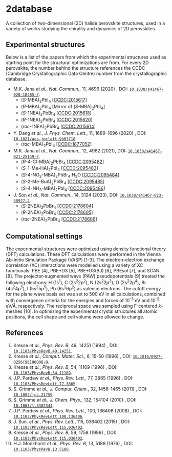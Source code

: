 # 2database

A collection of two-dimensional (2D) halide perovskite structures, used in a variety of works studying the chirality and dynamics of 2D perovskites.

## Experimental structures

Below is a list of the papers from which the experimental structures used as starting point for the structural optimizations are from. For every 2D perovskite, the number behind the structure references the CCDC (Cambridge Crystallographic Data Centre) number from the crystallographic database.

- M.K. Jana *et al.*, *Nat. Commun.*, 11, 4699 (2020) , DOI: [`10.1038/s41467-020-18485-7`](https://doi.org/10.1038/s41467-020-18485-7).
	- (<i>S</i>-MBA)<sub>2</sub>PbI<sub>4</sub> [[CCDC:2015617](https://www.ccdc.cam.ac.uk/structures/Search?Ccdcid=2015617)]
	- (<i>R</i>-MBA)<sub>2</sub>PbI<sub>4</sub> [Mirror of (<i>S</i>-MBA)<sub>2</sub>PbI<sub>4</sub>]
	- (<i>S</i>-1NEA)<sub>2</sub>PbBr<sub>4</sub> [[CCDC:2015618](https://www.ccdc.cam.ac.uk/structures/Search?Ccdcid=2015618)]
	- (<i>R</i>-1NEA)<sub>2</sub>PbBr<sub>4</sub> [[CCDC:2015620](https://www.ccdc.cam.ac.uk/structures/Search?Ccdcid=2015620)]
	- (<i>rac</i>-1NEA)<sub>2</sub>PbBr<sub>4</sub> [[CCDC:2015614](https://www.ccdc.cam.ac.uk/structures/Search?Ccdcid=2015614)]
- Y. Dang *et al.*, *J. Phys. Chem. Lett.*, 11, 1689–1696 (2020) , DOI: [`10.1021/acs.jpclett.9b03718`](https://doi.org/10.1021/acs.jpclett.9b03718).
	- (<i>rac</i>-MBA)<sub>2</sub>PbI<sub>4</sub> [[CCDC:1877052](https://www.ccdc.cam.ac.uk/structures/Search?Ccdcid=1877052)]
- M.K. Jana *et al.*, *Nat. Commun.*, 12, 4982 (2021), DOI: [`10.1038/s41467-021-25149-7`](https://doi.org/10.1038/s41467-021-25149-7).
	- (<i>R</i>-4-Cl-MBA)<sub>2</sub>PbBr<sub>4</sub> [[CCDC:2095482](https://www.ccdc.cam.ac.uk/structures/Search?Ccdcid=2095482)]
	- (<i>S</i>-1-Me-HA)<sub>2</sub>PbI<sub>4</sub> [[CCDC:2095483](https://www.ccdc.cam.ac.uk/structures/Search?Ccdcid=2095483)]
	- (<i>S</i>-4-NO<sub>2</sub>-MBA)<sub>2</sub>PbBr<sub>4</sub>⋅H<sub>2</sub>O [[CCDC:2095484](https://www.ccdc.cam.ac.uk/structures/Search?Ccdcid=2095484)]
	- (<i>S</i>-2-Me-BuA)<sub>2</sub>PbBr<sub>4</sub> [[CCDC:2095485](https://www.ccdc.cam.ac.uk/structures/Search?Ccdcid=2095485)]
	- (<i>S</i>-4-NH<sub>3</sub>-MBA)<sub>2</sub>PbI<sub>4</sub> [[CCDC:2095486](https://www.ccdc.cam.ac.uk/structures/Search?Ccdcid=2095486)]
- J. Son *et al.*, *Nat. Commun.*, 14, 3124 (2023), DOI: [`10.1038/s41467-023-38927-2`](https://doi.org/10.1038/s41467-023-38927-2).
	- (<i>S</i>-2NEA)<sub>2</sub>PbBr<sub>4</sub> [[CCDC:2178604](https://www.ccdc.cam.ac.uk/structures/Search?Ccdcid=2178604)]
	- (<i>R</i>-2NEA)<sub>2</sub>PbBr<sub>4</sub> [[CCDC:2178605](https://www.ccdc.cam.ac.uk/structures/Search?Ccdcid=2178605)]
	- (<i>rac</i>-2NEA)<sub>2</sub>PbBr<sub>4</sub> [[CCDC:2178606](https://www.ccdc.cam.ac.uk/structures/Search?Ccdcid=2178606)]

## Computational settings

The experimental structures were optimized using density functional theory (DFT) calculations. These DFT calculations were performed in the Vienna Ab-initio Simulation Package (VASP) [1-3]. The electron-electron exchange correlation (XC) interactions were modelled using a variety of XC functionals: PBE [4], PBE+D3 [5], PBE+D3(BJ) [6], PBEsol [7], and SCAN [8]. The projector-augmented wave (PAW) pseudopotentials [9] treated the following electrons: H (1s<sup>1</sup>), C (2s<sup>2</sup>2p<sup>2</sup>), N (2s<sup>2</sup>2p<sup>3</sup>), O (2s<sup>2</sup>2p<sup>4</sup>), Br (4s<sup>2</sup>4p<sup>5</sup>), I (5s<sup>2</sup>5p<sup>5</sup>), Pb (6s<sup>2</sup>6p<sup>2</sup>) as valence electrons. The cutoff energy for the plane wave basis set was set to 500 eV in all calculations, combined with convergence criteria for the energies and forces of 10<sup>-5</sup> eV and 10<sup>-2</sup> eV/Å, respectively. The reciprocal space was sampled using Γ-centered <i>k</i>-meshes [10]. In optimizing the experimental crystal structures all atomic positions, the cell shape and cell volume were allowed to change.

## References

1. Kresse *et al.*, *Phys. Rev. B*, 49, 14251 (1994) , DOI: [`10.1103/PhysRevB.49.14251`](https://doi.org/10.1103/PhysRevB.49.14251).
2. Kresse *et al.*, *Comput. Mater. Sci.*, 6, 15-50 (1996) , DOI: [`10.1016/0927-0256(96)00008-0`](https://doi.org/10.1016/0927-0256(96)00008-0).
3. Kresse *et al.*, *Phys. Rev. B*, 54, 11169 (1996) , DOI: [`10.1103/PhysRevB.54.11169`](https://doi.org/10.1103/PhysRevB.54.11169).
4. J.P. Perdew *et al.*, *Phys. Rev. Lett.*, 77, 3865 (1996) , DOI: [`10.1103/PhysRevLett.77.3865`](https://doi.org/10.1103/PhysRevLett.77.3865).
5. S. Grimme *et al.*, *J. Comput. Chem.*, 32, 1456-1465 (2011) , DOI: [`10.1002/jcc.21759`](https://doi.org/10.1002/jcc.21759).
6. S. Grimme *et al.*, *J. Chem. Phys.*, 132, 154104 (2010) , DOI: [`10.1063/1.3382344`](https://doi.org/10.1063/1.3382344).
7. J.P. Perdew *et al.*, *Phys. Rev. Lett.*, 100, 136406 (2008) , DOI: [`10.1103/PhysRevLett.100.136406`](https://doi.org/10.1103/PhysRevLett.100.136406).
8. J. Sun. *et al.*, *Phys. Rev. Lett.*, 115, 036402 (2015) , DOI: [`10.1103/PhysRevLett.115.036402`](https://doi.org/10.1103/PhysRevLett.115.036402).
9. Kresse *et al.*, *Phys. Rev. B*, 59, 1758 (1999) , DOI: [`10.1103/PhysRevLett.115.036402`](https://doi.org/10.1103/PhysRevLett.115.036402).
10. H.J. Monkhorst *et al.*, *Phys. Rev. B*, 13, 5188 (1976) , DOI: [`10.1103/PhysRevB.13.5188`](https://doi.org/10.1103/PhysRevB.13.5188).
